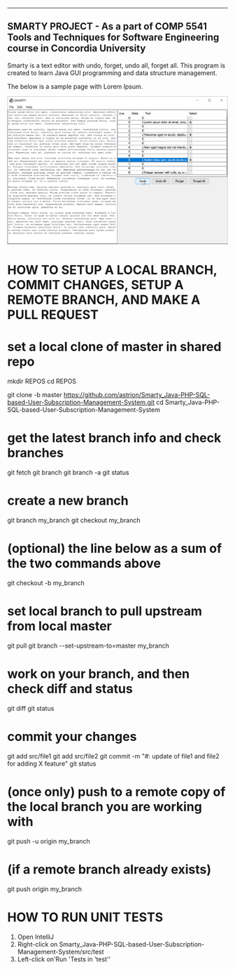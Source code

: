 --------------
SMARTY PROJECT - As a part of COMP 5541 Tools and Techniques for Software Engineering course in Concordia University
--------------


Smarty is a text editor with undo, forget, undo all, forget all. This program is created to learn Java GUI programming and data structure management.

The below is a sample page with Lorem Ipsum.

![Smarty text editor is being displayed with Lorem Ipsum](smarty.png "Smarty Text Editor")

# HOW TO SETUP A LOCAL BRANCH, COMMIT CHANGES, SETUP A REMOTE BRANCH, AND MAKE A PULL REQUEST

# set a local clone of master in shared repo
mkdir REPOS
cd REPOS

git clone -b master https://github.com/astrion/Smarty_Java-PHP-SQL-based-User-Subscription-Management-System.git
cd Smarty_Java-PHP-SQL-based-User-Subscription-Management-System

# get the latest branch info and check branches
git fetch
git branch
git branch -a
git status

# create a new branch
git branch my_branch
git checkout my_branch

# (optional) the line below as a sum of the two commands above
git checkout -b my_branch

# set local branch to pull upstream from local master
git pull
git branch --set-upstream-to=master my_branch

# work on your branch, and then check diff and status
git diff
git status

# commit your changes
git add src/file1
git add src/file2
git commit -m "#: update of file1 and file2 for adding X feature"
git status

# (once only) push to a remote copy of the local branch you are working with
git push -u origin my_branch

# (if a remote branch already exists)
git push origin my_branch


# HOW TO RUN UNIT TESTS
1. Open IntelliJ
2. Right-click on Smarty_Java-PHP-SQL-based-User-Subscription-Management-System/src/test
3. Left-click on'Run 'Tests in 'test''
